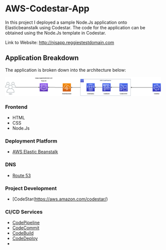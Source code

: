 # AWS-Codestar-App

In this project I deployed a sample Node.Js application onto Elasticbeanstalk using Codestar. The code for the application can be obtained using the Node.Js template in Codestar.

Link to Website: http://njsapp.reggiestestdomain.com



## Application Breakdown

The application is broken down into the architecture below:

![codestar](https://github.com/rjones18/Images/blob/main/Codestar1.5.drawio.png)



### Frontend

- HTML
- CSS
- Node.Js



### Deployment Platform

- [AWS Elastic Beanstalk](https://aws.amazon.com/elasticbeanstalk/)



### DNS

- [Route 53](https://aws.amazon.com/route53/)


### Project Development

- [CodeStar(https://aws.amazon.com/codestar/)

### CI/CD Services

- [CodePipeline](https://aws.amazon.com/codepipeline/)
- [CodeCommit](https://aws.amazon.com/codecommit/)
- [CodeBuild](https://www.amazonaws.cn/en/codebuild/)
- [CodeDeploy](https://aws.amazon.com/codedeploy/?trk=b6fc9015-864f-4900-8dac-c8b864c8f671&sc_channel=ps&sc_campaign=acquisition&sc_medium=ACQ-P%7CPS-GO%7CNon-Brand%7CDesktop%7CSU%7CDeveloper%20Tools%7CSolution%7CUS%7CEN%7CDSA&ef_id=CjwKCAiAgvKQBhBbEiwAaPQw3PTl4olyD7lrMsU1WjQs8UJJsgTKBtO_H8KPGUwJGz0pk6jHvxIo2RoCN1YQAvD_BwE:G:s&s_kwcid=AL!4422!3!579296419575!!!g!!)
- 



